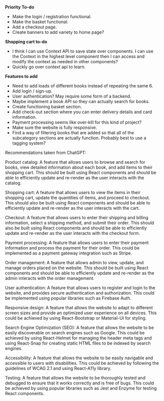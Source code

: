 **Priority To-do**
* Make the login / registration functional.
* Make the basket functional.
* Add a checkout page.
* Create banners to add variety to home page?

**Shopping cart to-do**
* I think I can use Context API to save state over components. I can use the Context in the highest
level component then I can access and modify the context as needed in other components?
* Quickly go over context api to learn.



**Features to add**
* Need to add loads of different books instead of repeating the same 6.
* Add login / sign-up.
* User authentication? May require some form of a backend.
* Maybe implement a book API so they can actually search for books.
* Create functioning basket section.
* Add check-out section where you can enter delivery details and card information.
* Payment processing seems like over-kill for this kind of project?
* Make sure the website is fully responsive.
* Find a way of filtering books that are added so that all of the subcategory sections are actually function.
Probably best to use a tagging system?



Recommendations taken from ChatGPT: 

Product catalog: A feature that allows users to browse and search for books, view detailed information about each book, and add items to their shopping cart. This should be built using React components and should be able to efficiently update and re-render as the user interacts with the catalog.

Shopping cart: A feature that allows users to view the items in their shopping cart, update the quantities of items, and proceed to checkout. This should also be built using React components and should be able to efficiently update and re-render as the user interacts with the cart.

Checkout: A feature that allows users to enter their shipping and billing information, select a shipping method, and submit their order. This should also be built using React components and should be able to efficiently update and re-render as the user interacts with the checkout form.

Payment processing: A feature that allows users to enter their payment information and process the payment for their order. This could be implemented as a payment gateway integration such as Stripe.

Order management: A feature that allows admin to view, update, and manage orders placed on the website. This should be built using React components and should be able to efficiently update and re-render as the admin interacts with the order management.

User authentication: A feature that allows users to register and login to the website, and provides secure authentication and authorization. This could be implemented using popular libraries such as Firebase Auth.

Responsive design: A feature that allows the website to adapt to different screen sizes and provide an optimized user experience on all devices. This could be achieved by using React-Bootstrap or Material-UI for styling.

Search Engine Optimization (SEO): A feature that allows the website to be easily discoverable on search engines such as Google. This could be achieved by using React-Helmet for managing the header meta tags and using React-Snap for creating static HTML files to be indexed by search engines.

Accessibility: A feature that allows the website to be easily navigable and accessible to users with disabilities. This could be achieved by following the guidelines of WCAG 2.1 and using React-A11y library.

Testing: A feature that allows the website to be thoroughly tested and debugged to ensure that it works correctly and is free of bugs. This could be achieved by using popular libraries such as Jest and Enzyme for testing React components.

